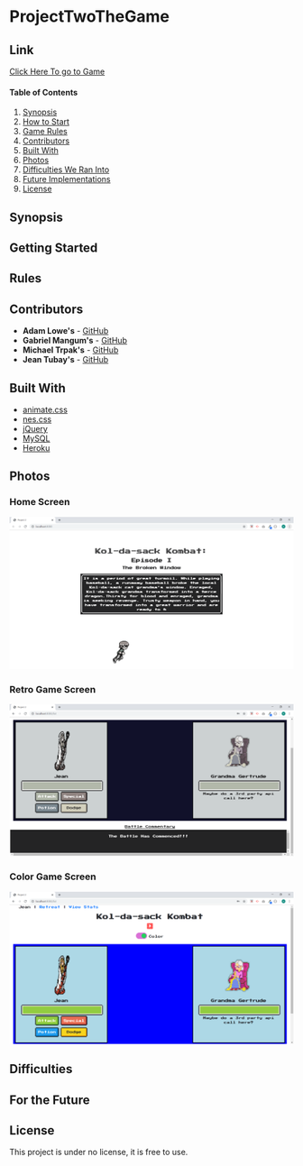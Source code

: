 # ProjectTwoTheGame

## Link
[Click Here To go to Game]()

#### Table of Contents
1. [Synopsis](#Synopsis)
2. [How to Start](#Getting-Started)
3. [Game Rules](#Rules)
4. [Contributors](#Contributors)
5. [Built With](#Built-With)
6. [Photos](#Photos)
7. [Difficulties We Ran Into](#Difficulties)
8. [Future Implementations](#For-the-Future)
9. [License](#License)

## Synopsis

## Getting Started

## Rules

## Contributors
* **Adam Lowe's** - [GitHub](https://github.com/adam-lowe)
* **Gabriel Mangum's** - [GitHub](https://github.com/GabrielTMangum)
* **Michael Trpak's** - [GitHub](https://github.com/mrtrpak)
* **Jean Tubay's** - [GitHub](https://github.com/jtubay)

## Built With
* [animate.css](https://daneden.github.io/animate.css/)
* [nes.css](https://nostalgic-css.github.io/NES.css/)
* [jQuery](https://jquery.com/)
* [MySQL](https://www.mysql.com/)
* [Heroku](https://dashboard.heroku.com/)

## Photos
### Home Screen
![Home Screen](/public/assets/image/homescreen.png)
### Retro Game Screen
![Retro Game Screen](/public/assets/image/retrotheme.png)
### Color Game Screen
![Color Game Screen](/public/assets/image/colortheme.png)

## Difficulties

## For the Future

## License
This project is under no license, it is free to use.